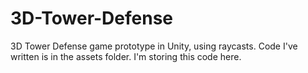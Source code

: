 # 3D-Tower-Defense
3D Tower Defense game prototype in Unity, using raycasts. Code I've written is in the assets folder. I'm storing this code here.
